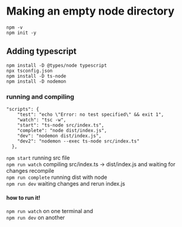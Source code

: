 # Making an empty node directory

`npm -v`<br />
`npm init -y`<br />

## Adding typescript

`npm install -D @types/node typescript`<br />
`npx tsconfig.json`<br />
`npm install -D ts-node`<br />
`npm install -D nodemon`<br />

### running and compiling

```
"scripts": {
    "test": "echo \"Error: no test specified\" && exit 1",
    "watch": "tsc -w",
    "start": "ts-node src/index.ts",
    "complete": "node dist/index.js",
    "dev": "nodemon dist/index.js",
    "dev2": "nodemon --exec ts-node src/index.ts"
  },
```

`npm start` running src file <br/>
`npm run watch` compiling src/index.ts -> dist/index.js and waiting for changes recompile <br/>
`npm run complete` running dist with node <br/>
`npm run dev` waiting changes and rerun index.js <br/>

#### how to run it!

`npm run watch` on one terminal and<br/>
`npm run dev` on another

